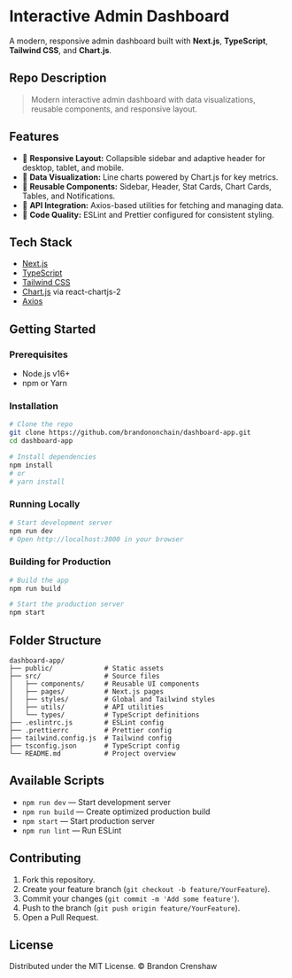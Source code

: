 # Interactive Admin Dashboard

A modern, responsive admin dashboard built with **Next.js**, **TypeScript**, **Tailwind CSS**, and **Chart.js**.

## Repo Description

> Modern interactive admin dashboard with data visualizations, reusable components, and responsive layout.

## Features

* 🔹 **Responsive Layout:** Collapsible sidebar and adaptive header for desktop, tablet, and mobile.
* 🔹 **Data Visualization:** Line charts powered by Chart.js for key metrics.
* 🔹 **Reusable Components:** Sidebar, Header, Stat Cards, Chart Cards, Tables, and Notifications.
* 🔹 **API Integration:** Axios-based utilities for fetching and managing data.
* 🔹 **Code Quality:** ESLint and Prettier configured for consistent styling.

## Tech Stack

* [Next.js](https://nextjs.org)
* [TypeScript](https://www.typescriptlang.org)
* [Tailwind CSS](https://tailwindcss.com)
* [Chart.js](https://www.chartjs.org) via react-chartjs-2
* [Axios](https://axios-http.com)

## Getting Started

### Prerequisites

* Node.js v16+
* npm or Yarn

### Installation

```bash
# Clone the repo
git clone https://github.com/brandononchain/dashboard-app.git
cd dashboard-app

# Install dependencies
npm install
# or
# yarn install
```

### Running Locally

```bash
# Start development server
npm run dev
# Open http://localhost:3000 in your browser
```

### Building for Production

```bash
# Build the app
npm run build

# Start the production server
npm start
```

## Folder Structure

```
dashboard-app/
├── public/             # Static assets
├── src/                # Source files
│   ├── components/     # Reusable UI components
│   ├── pages/          # Next.js pages
│   ├── styles/         # Global and Tailwind styles
│   ├── utils/          # API utilities
│   └── types/          # TypeScript definitions
├── .eslintrc.js        # ESLint config
├── .prettierrc         # Prettier config
├── tailwind.config.js  # Tailwind config
├── tsconfig.json       # TypeScript config
└── README.md           # Project overview
```

## Available Scripts

* `npm run dev` — Start development server
* `npm run build` — Create optimized production build
* `npm start` — Start production server
* `npm run lint` — Run ESLint

## Contributing

1. Fork this repository.
2. Create your feature branch (`git checkout -b feature/YourFeature`).
3. Commit your changes (`git commit -m 'Add some feature'`).
4. Push to the branch (`git push origin feature/YourFeature`).
5. Open a Pull Request.

## License

Distributed under the MIT License. © Brandon Crenshaw
